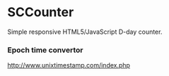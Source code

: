 # SCCounter
Simple responsive HTML5/JavaScript D-day counter.
### Epoch time convertor
<http://www.unixtimestamp.com/index.php>
